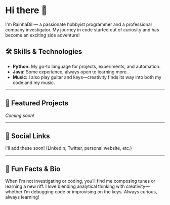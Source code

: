 # Hi there 👋

I'm RainhaDil — a passionate hobbyist programmer and a professional company investigator. My journey in code started out of curiosity and has become an exciting side adventure! 

## 🛠️ Skills & Technologies
- **Python:** My go-to language for projects, experiments, and automation.
- **Java:** Some experience, always open to learning more.
- **Music:** I also play guitar and keys—creativity finds its way into both my code and my music.

---

## 🌱 Featured Projects
*Coming soon!*

---

## 🔗 Social Links
I'll add these soon! (LinkedIn, Twitter, personal website, etc.)

---

## 🎸 Fun Facts & Bio
When I'm not investigating or coding, you’ll find me composing tunes or learning a new riff. I love blending analytical thinking with creativity—whether I’m debugging code or improvising on the keys. Always curious, always learning!
